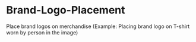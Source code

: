 # Brand-Logo-Placement
Place brand logos on merchandise (Example: Placing brand logo on T-shirt worn by person in the image)

